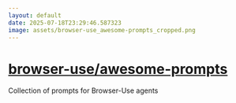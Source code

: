```yaml
---
layout: default
date: 2025-07-18T23:29:46.587323
image: assets/browser-use_awesome-prompts_cropped.png
---
```


# [browser-use/awesome-prompts](https://github.com/browser-use/awesome-prompts)

Collection of prompts for Browser-Use agents
